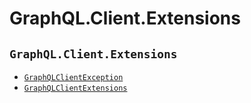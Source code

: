 # GraphQL.Client.Extensions

## `GraphQL.Client.Extensions`

- [`GraphQLClientException`](GraphQL.Client.Extensions/GraphQLClientException)
- [`GraphQLClientExtensions`](GraphQL.Client.Extensions/GraphQLClientExtensions)
